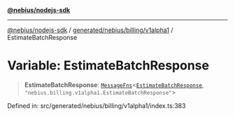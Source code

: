 [**@nebius/nodejs-sdk**](../../../../../README.md)

***

[@nebius/nodejs-sdk](../../../../../README.md) / [generated/nebius/billing/v1alpha1](../README.md) / EstimateBatchResponse

# Variable: EstimateBatchResponse

> **EstimateBatchResponse**: [`MessageFns`](../../../../../runtime/protos/core/interfaces/MessageFns.md)\<[`EstimateBatchResponse`](../interfaces/EstimateBatchResponse.md), `"nebius.billing.v1alpha1.EstimateBatchResponse"`\>

Defined in: src/generated/nebius/billing/v1alpha1/index.ts:383
